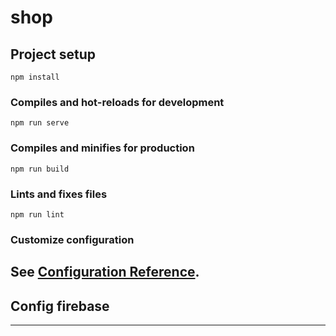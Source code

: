 # shop

## Project setup
```
npm install
```

### Compiles and hot-reloads for development
```
npm run serve
```

### Compiles and minifies for production
```
npm run build
```

### Lints and fixes files
```
npm run lint
```

### Customize configuration
See [Configuration Reference](https://cli.vuejs.org/config/).
-----------------------------------------------
## Config firebase
<!-- The core Firebase JS SDK is always required and must be listed first -->
<script src="https://www.gstatic.com/firebasejs/7.14.1/firebase-app.js"></script>

<!-- TODO: Add SDKs for Firebase products that you want to use
     https://firebase.google.com/docs/web/setup#available-libraries -->
<script src="https://www.gstatic.com/firebasejs/7.14.1/firebase-analytics.js"></script>

<script>
  // Your web app's Firebase configuration
  var firebaseConfig = {
    apiKey: "AIzaSyB3rUlhNBmj2NiBM_Y7DK5pJl2ZjyerfiA",
    authDomain: "shopnow-ee6f4.firebaseapp.com",
    databaseURL: "https://shopnow-ee6f4.firebaseio.com",
    projectId: "shopnow-ee6f4",
    storageBucket: "shopnow-ee6f4.appspot.com",
    messagingSenderId: "837232379202",
    appId: "1:837232379202:web:b46854b98f4fc12260b4db",
    measurementId: "G-KPH3E1H838"
  };
  // Initialize Firebase
  firebase.initializeApp(firebaseConfig);
  firebase.analytics();
</script>





-----------------------------------
